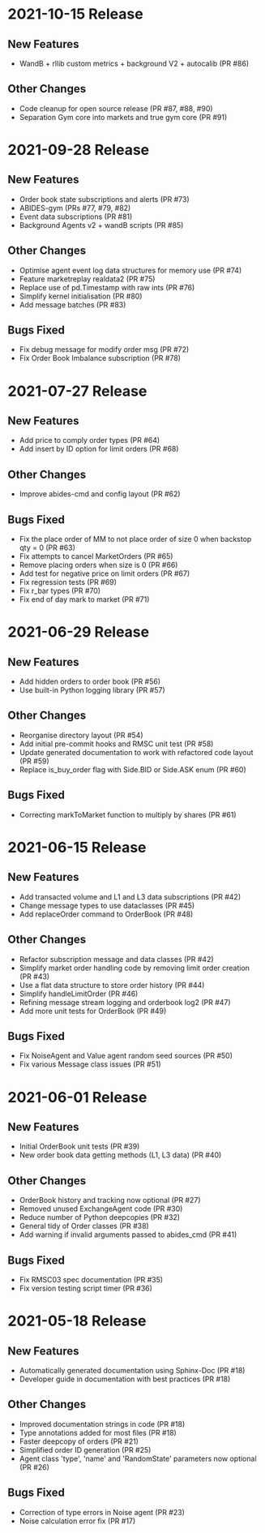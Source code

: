 2021-10-15 Release
==================

New Features
------------

- WandB + rllib custom metrics + background V2 + autocalib (PR #86)

Other Changes
-------------

- Code cleanup for open source release (PR #87, #88, #90)
- Separation Gym core into markets and true gym core (PR #91)


2021-09-28 Release
==================

New Features
------------

- Order book state subscriptions and alerts (PR #73)
- ABIDES-gym (PRs #77, #79, #82)
- Event data subscriptions (PR #81)
- Background Agents v2 + wandB scripts (PR #85)

Other Changes
-------------

- Optimise agent event log data structures for memory use (PR #74)
- Feature marketreplay realdata2 (PR #75)
- Replace use of pd.Timestamp with raw ints (PR #76)
- Simplify kernel initialisation (PR #80)
- Add message batches (PR #83)

Bugs Fixed
----------

- Fix debug message for modify order msg (PR #72)
- Fix Order Book Imbalance subscription (PR #78)


2021-07-27 Release
==================

New Features
------------

- Add price to comply order types (PR #64)
- Add insert by ID option for limit orders (PR #68)

Other Changes
-------------

- Improve abides-cmd and config layout (PR #62)

Bugs Fixed
----------

- Fix the place order of MM to not place order of size 0 when backstop qty = 0 (PR #63)
- Fix attempts to cancel MarketOrders (PR #65)
- Remove placing orders when size is 0 (PR #66)
- Add test for negative price on limit orders (PR #67)
- Fix regression tests (PR #69)
- Fix r_bar types (PR #70)
- Fix end of day mark to market (PR #71)


2021-06-29 Release
==================

New Features
------------

- Add hidden orders to order book (PR #56)
- Use built-in Python logging library (PR #57)

Other Changes
-------------

- Reorganise directory layout (PR #54)
- Add initial pre-commit hooks and RMSC unit test (PR #58)
- Update generated documentation to work with refactored code layout (PR #59)
- Replace is_buy_order flag with Side.BID or Side.ASK enum (PR #60)

Bugs Fixed
----------

- Correcting markToMarket function to multiply by shares (PR #61)


2021-06-15 Release
==================

New Features
------------

- Add transacted volume and L1 and L3 data subscriptions (PR #42)
- Change message types to use dataclasses (PR #45)
- Add replaceOrder command to OrderBook (PR #48)

Other Changes
-------------

- Refactor subscription message and data classes (PR #42)
- Simplify market order handling code by removing limit order creation (PR #43)
- Use a flat data structure to store order history (PR #44)
- Simplify handleLimitOrder (PR #46)
- Refining message stream logging and orderbook log2 (PR #47)
- Add more unit tests for OrderBook (PR #49)

Bugs Fixed
----------

- Fix NoiseAgent and Value agent random seed sources (PR #50)
- Fix various Message class issues (PR #51)


2021-06-01 Release
==================

New Features
------------

- Initial OrderBook unit tests (PR #39)
- New order book data getting methods (L1, L3 data) (PR #40)

Other Changes
-------------

- OrderBook history and tracking now optional (PR #27)
- Removed unused ExchangeAgent code (PR #30)
- Reduce number of Python deepcopies (PR #32)
- General tidy of Order classes (PR #38)
- Add warning if invalid arguments passed to abides_cmd (PR #41)

Bugs Fixed
----------

- Fix RMSC03 spec documentation (PR #35)
- Fix version testing script timer (PR #36)


2021-05-18 Release
==================

New Features
------------

- Automatically generated documentation using Sphinx-Doc (PR #18)
- Developer guide in documentation with best practices (PR #18)

Other Changes
-------------

- Improved documentation strings in code (PR #18)
- Type annotations added for most files (PR #18)
- Faster deepcopy of orders (PR #21)
- Simplified order ID generation (PR #25)
- Agent class 'type', 'name' and 'RandomState' parameters now optional (PR #26)

Bugs Fixed
----------

- Correction of type errors in Noise agent (PR #23)
- Noise calculation error fix (PR #17)
